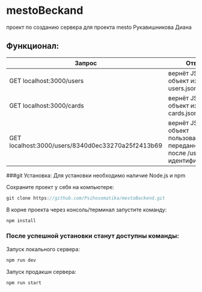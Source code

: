 # mestoBeckand
проект по созданию сервера для проекта mesto 
Рукавишникова Диана 

## Функционал:

| Запрос                            | Ответ                         |
| -------------                     |-------------                |
| GET localhost:3000/users          | вернёт JSON-объект из файла users.json; |
| GET localhost:3000/cards          | вернёт JSON-объект из файла cards.json; |
| GET localhost:3000/users/8340d0ec33270a25f2413b69|   вернёт JSON-объект пользователя с переданным после /users идентификатором|

###git  Установка:
Для установки необходимо наличие Node.js и npm

Сохраните проект у себя на компьютере:
```javascript
git clone https://github.com/Psihosomatika/mestoBackend.git
```

В корне проекта через консоль/терминал запустите команду:
```javascript
npm install
```
### После успешной установки станут доступны команды:
Запуск локального сервера:
```javascript
npm run dev
```
Запуск продакшн сервера:
```javascript
npm run start
```
